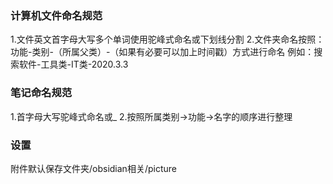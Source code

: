 ### 计算机文件命名规范
1.文件英文首字母大写多个单词使用驼峰式命名或下划线分割
2.文件夹命名按照：功能-类别-（所属父类）-（如果有必要可以加上时间戳）方式进行命名
例如：搜索软件-工具类-IT类-2020.3.3

### 笔记命名规范
1.首字母大写驼峰式命名或_
2.按照所属类别->功能->名字的顺序进行整理

### 设置
附件默认保存文件夹/obsidian相关/picture
